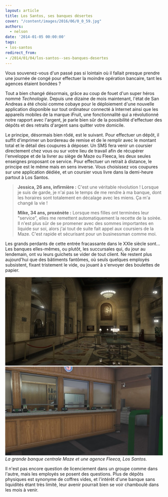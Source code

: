 ```yaml
---
layout: article
title: Los Santos, ses banques désertes
cover: "/content/images/2016/06/0_0_59.jpg"
authors:
  - nelson
date: '2014-01-05 00:00:00'
tags:
- los-santos
redirect_from:
- /2014/01/04/los-santos--ses-banques-desertes
---
```


Vous souvenez-vous d'un passé pas si lointain où il fallait presque prendre une journée de congé pour effectuer la moindre opération bancaire, tant les agences étaient bondées ?

Tout a bien changé désormais, grâce au coup de fouet d'un super héros nommé _Technologie_. Depuis une dizaine de mois maintenant, l'état de San Andreas a été choisi comme cobaye pour le déploiement d'une nouvelle application disponible sur tout ordinateur connecté à Internet ainsi que les appareils mobiles de la marque iFruit, une fonctionnalité qui a révolutionné notre rapport avec l'argent, je parle bien sûr de la possibilité d'effectuer des dépôts et des retraits d'argent sans quitter votre domicile.

Le principe, désormais bien rôdé, est le suivant. Pour effectuer un dépôt, il suffit d'imprimer un bordereau de remise et de le remplir avec le montant total et le détail des coupures à déposer. Un SMS fera venir un coursier directement chez vous ou sur votre lieu de travail afin de récupérer l'enveloppe et de la livrer au siège de Maze ou Fleeca, les deux seules enseignes proposant ce service. Pour effectuer un retrait à distance, le principe est le même mais en sens inverse. Vous choisissez vos coupures sur une application dédiée, et un coursier vous livre dans la demi-heure partout à Los Santos.

> **Jessica, 26 ans, infirmière :** C'est une véritable révolution ! Lorsque je suis de garde, je n'ai pas le temps de me rendre à ma banque, dont les horaires sont totalement en décalage avec les miens. Ça m'a changé la vie !
> 
> **Mike, 34 ans, proxénète :** Lorsque mes filles ont terminées leur "service", elles me remettent automatiquement la recette de la soirée. Il n'est plus sûr de se promener avec des sommes importantes en liquide sur soi, alors j'ai tout de suite fait appel aux coursiers de la Maze. C'est rapide et sécurisant pour un businessman comme moi.

Les grands perdants de cette entrée fracassante dans le XXIe siècle sont... Les banques elles-mêmes, ou plutôt, les succursales qui, du jour au lendemain, ont vu leurs guichets se vider de tout client. Ne restent plus aujourd'hui que des bâtiments fantômes, où seuls quelques employés subsistent, fixant tristement le vide, ou jouant à s'envoyer des boulettes de papier.

![](/content/images/2016/06/0_0_57.jpg)
![La grande banque centrale Maze et une agence Fleeca, Los Santos.](/content/images/2016/06/0_0%20%281%29_8.jpg)
_La grande banque centrale Maze et une agence Fleeca, Los Santos._

Il n'est pas encore question de licenciement dans un groupe comme dans l'autre, mais les employés se posent des questions. Plus de dépôts physiques est synonyme de coffres vides, et l'intérêt d'une banque sans liquidités étant très limité, leur avenir pourrait bien se voir chamboulé dans les mois à venir.
